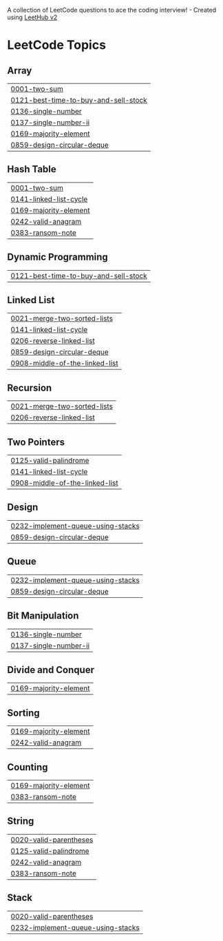 A collection of LeetCode questions to ace the coding interview! - Created using [LeetHub v2](https://github.com/arunbhardwaj/LeetHub-2.0)
<!---LeetCode Topics Start-->
# LeetCode Topics
## Array
|  |
| ------- |
| [0001-two-sum](https://github.com/mighty-odewumi/leetcode-submissions/tree/master/0001-two-sum) |
| [0121-best-time-to-buy-and-sell-stock](https://github.com/mighty-odewumi/leetcode-submissions/tree/master/0121-best-time-to-buy-and-sell-stock) |
| [0136-single-number](https://github.com/mighty-odewumi/leetcode-submissions/tree/master/0136-single-number) |
| [0137-single-number-ii](https://github.com/mighty-odewumi/leetcode-submissions/tree/master/0137-single-number-ii) |
| [0169-majority-element](https://github.com/mighty-odewumi/leetcode-submissions/tree/master/0169-majority-element) |
| [0859-design-circular-deque](https://github.com/mighty-odewumi/leetcode-submissions/tree/master/0859-design-circular-deque) |
## Hash Table
|  |
| ------- |
| [0001-two-sum](https://github.com/mighty-odewumi/leetcode-submissions/tree/master/0001-two-sum) |
| [0141-linked-list-cycle](https://github.com/mighty-odewumi/leetcode-submissions/tree/master/0141-linked-list-cycle) |
| [0169-majority-element](https://github.com/mighty-odewumi/leetcode-submissions/tree/master/0169-majority-element) |
| [0242-valid-anagram](https://github.com/mighty-odewumi/leetcode-submissions/tree/master/0242-valid-anagram) |
| [0383-ransom-note](https://github.com/mighty-odewumi/leetcode-submissions/tree/master/0383-ransom-note) |
## Dynamic Programming
|  |
| ------- |
| [0121-best-time-to-buy-and-sell-stock](https://github.com/mighty-odewumi/leetcode-submissions/tree/master/0121-best-time-to-buy-and-sell-stock) |
## Linked List
|  |
| ------- |
| [0021-merge-two-sorted-lists](https://github.com/mighty-odewumi/leetcode-submissions/tree/master/0021-merge-two-sorted-lists) |
| [0141-linked-list-cycle](https://github.com/mighty-odewumi/leetcode-submissions/tree/master/0141-linked-list-cycle) |
| [0206-reverse-linked-list](https://github.com/mighty-odewumi/leetcode-submissions/tree/master/0206-reverse-linked-list) |
| [0859-design-circular-deque](https://github.com/mighty-odewumi/leetcode-submissions/tree/master/0859-design-circular-deque) |
| [0908-middle-of-the-linked-list](https://github.com/mighty-odewumi/leetcode-submissions/tree/master/0908-middle-of-the-linked-list) |
## Recursion
|  |
| ------- |
| [0021-merge-two-sorted-lists](https://github.com/mighty-odewumi/leetcode-submissions/tree/master/0021-merge-two-sorted-lists) |
| [0206-reverse-linked-list](https://github.com/mighty-odewumi/leetcode-submissions/tree/master/0206-reverse-linked-list) |
## Two Pointers
|  |
| ------- |
| [0125-valid-palindrome](https://github.com/mighty-odewumi/leetcode-submissions/tree/master/0125-valid-palindrome) |
| [0141-linked-list-cycle](https://github.com/mighty-odewumi/leetcode-submissions/tree/master/0141-linked-list-cycle) |
| [0908-middle-of-the-linked-list](https://github.com/mighty-odewumi/leetcode-submissions/tree/master/0908-middle-of-the-linked-list) |
## Design
|  |
| ------- |
| [0232-implement-queue-using-stacks](https://github.com/mighty-odewumi/leetcode-submissions/tree/master/0232-implement-queue-using-stacks) |
| [0859-design-circular-deque](https://github.com/mighty-odewumi/leetcode-submissions/tree/master/0859-design-circular-deque) |
## Queue
|  |
| ------- |
| [0232-implement-queue-using-stacks](https://github.com/mighty-odewumi/leetcode-submissions/tree/master/0232-implement-queue-using-stacks) |
| [0859-design-circular-deque](https://github.com/mighty-odewumi/leetcode-submissions/tree/master/0859-design-circular-deque) |
## Bit Manipulation
|  |
| ------- |
| [0136-single-number](https://github.com/mighty-odewumi/leetcode-submissions/tree/master/0136-single-number) |
| [0137-single-number-ii](https://github.com/mighty-odewumi/leetcode-submissions/tree/master/0137-single-number-ii) |
## Divide and Conquer
|  |
| ------- |
| [0169-majority-element](https://github.com/mighty-odewumi/leetcode-submissions/tree/master/0169-majority-element) |
## Sorting
|  |
| ------- |
| [0169-majority-element](https://github.com/mighty-odewumi/leetcode-submissions/tree/master/0169-majority-element) |
| [0242-valid-anagram](https://github.com/mighty-odewumi/leetcode-submissions/tree/master/0242-valid-anagram) |
## Counting
|  |
| ------- |
| [0169-majority-element](https://github.com/mighty-odewumi/leetcode-submissions/tree/master/0169-majority-element) |
| [0383-ransom-note](https://github.com/mighty-odewumi/leetcode-submissions/tree/master/0383-ransom-note) |
## String
|  |
| ------- |
| [0020-valid-parentheses](https://github.com/mighty-odewumi/leetcode-submissions/tree/master/0020-valid-parentheses) |
| [0125-valid-palindrome](https://github.com/mighty-odewumi/leetcode-submissions/tree/master/0125-valid-palindrome) |
| [0242-valid-anagram](https://github.com/mighty-odewumi/leetcode-submissions/tree/master/0242-valid-anagram) |
| [0383-ransom-note](https://github.com/mighty-odewumi/leetcode-submissions/tree/master/0383-ransom-note) |
## Stack
|  |
| ------- |
| [0020-valid-parentheses](https://github.com/mighty-odewumi/leetcode-submissions/tree/master/0020-valid-parentheses) |
| [0232-implement-queue-using-stacks](https://github.com/mighty-odewumi/leetcode-submissions/tree/master/0232-implement-queue-using-stacks) |
<!---LeetCode Topics End-->
